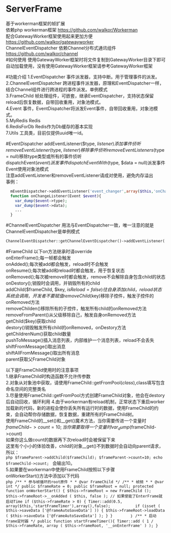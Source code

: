 # ServerFrame
基于workerman框架的帧扩展  
依赖php workerman框架 https://github.com/walkor/Workerman  
配合GatewayWorker框架使用起来更加方便 https://github.com/walkor/gatewayworker  
ChannelEventDispatcher 依赖Channel分布式通讯组件 https://github.com/walkor/channel  
#如何使用
使用GatewayWorker框架时将文件复制到GatewayWorker目录下即可自动加载使用，没有使用GatewayWorker框架请参考GatewayWorker框架 

#功能介绍
  1.EventDispatcher 事件派发器，支持中断。用于管理事件的派发。  
  2.ChannelEventDispatcher 跨进程事件派发器，原理和EventDispatcher一样，结合Channel组件进行跨进程的事件派发。单例模式  
  3.FrameChild 帧处理组件，可嵌套，继承EventDispatcher，支持状态保留reload后恢复数据，自带回收重用，对象池模式。  
  4.Event 事件，EventDispatcher将派发Event事件，自带回收重用，对象池模式。  
  5.MyRedis Redis  
  6.RedisForDb Redis作为Db缓存的基本实现  
  7.Utils 工具类，目前仅提供uuid唯一id。  
  
#EventDispatcher
  addEventListener($type, $listener)添加事件侦听  
  removeEventListener($type, $listener)移除事件侦听  
  removeEventListeners($type = null)移除type类型或所有的事件侦听  
  dispatchEvent($event)派发事件  
  dispatchEventWith($type, $data = null)派发事件 Event使用对象池模式  
  注意addEventListener和removeEventListener请成对使用，避免内存溢出  
  事例：  
  ```php
    mEventDispatcher->addEventListener('event_changer',array($this,'onChangeListener'));
    function onChangeListener(Event $event){
      var_dump($event->type);
      var_dump($event->data);
      ...
    }
  ```
#ChannelEventDispatcher
  用法与EventDispatcher一致，唯一注意的就是ChannelEventDispatcher是单例模式  
  ```php
  ChannelEventDispatcher::getChannelEventDispatcher()->addEventListener('event_changer',array($this,'onChangeListener'));
  ```
#FrameChild
  以下on方法继承时请override  
  onEnterFrame();每一帧都会触发  
  onAdded();每次被add都会触发，reload时不会触发  
  onResume();每次被add和reload时都会触发，用于恢复状态  
  onRemoved();每次被remove时都会触发，remove不会解除自身包含child的状态  
  onDestory();销毁时会调用，并销毁所有的child  
  addChild($frameChild, $key, $isReload = false) 往自身添加child，reload状态系统会调用，开发者不要赋值  
  removeChild($key)移除子控件，触发子控件的onRemoved方法  
  removeChilden()移除所有的子控件，触发所有child的onRemoved方法  
  removeFromParent()从父级移除自己，触发自身onRemoved方法  
  getChild($key)获取child  
  destory()销毁触发所有child的onRemoved，onDestory方法  
  getChildrenNum()获取child数量  
  pushToMessage()插入消息列表，内部维护一个消息列表，reload不会丢失  
  shiftFromMessage()取出消息  
  shiftAllFromMessage()取出所有消息  
  parent获取父FrameChild对象  
  
  以下是FrameChild使用时的注意事项  
  1.继承FrameChild时构造函数不允许传参数  
  2.对象从对象池中获取，请使用FrameChild::getFromPool($class),$class填写包含命名空间的完整类名  
  3.尽量使用FrameChild::getFromPool方式创建FrameChild对象，他会在destory后自动回收，循环利用
  4.由于workerman有reload机制，正常状态下重启worker加载新的代码，新的进程会使你丢失所有运行时的数据，使用FrameChild的约束，会自动帮你存储数据，恢复数据，重建所有的FrameChild树。  
    使用FrameChild的__set()和__get()魔术方法，当你需要传进一个变量时$frameChild->count = 10;  
    当你需要取得一个变量时var_dump($frameChild->count)  
    如果你这么做count的数据再下次reload时会被保留下来  
    这里有个小小的体验改善，child的对象__get()不到数据时会自动向parent请求，所以：  
    ```php
    $frameParent->addChild($frameChild);
    $frameParent->count=10;
    echo $frameChild->count;
    ```
    会输出10。  
  5.如果要在workerman中使用FrameChild按照以下步骤  
    onWorkerStart()方法中添加以下代码  
    ```php
    /**
  	 * 参与帧循环的root原件
  	 *
  	 * @var FrameChild
  	 */
  	 /**
  	 * 帧频
  	 *
  	 * @var int
  	 */
  	public $frameRate = 0;
  	public $frameRoot = null;
    protected function onWorkerStart() {
      $this->frameRoot = new FrameChild ();
  		$this->frameRoot->__onAdded ( $this, false );
  		// 如果使能了EnterFrame就启动Time
  		if ($this->frameRate > 0) {
  			Timer::add(0.5, array($this,'startFrameTimer'),array(),false);			
  			if (isset ( $this->saveData ['@frameAutoSaveData'] )) {
  				$this->frameRoot->loadData ( $this->saveData ['@frameAutoSaveData'] );
  			}
  		}		
		｝
		/**
  	 * 启动frame定时器
  	 */
  	public function startFrameTimer(){
  		Timer::add ( 1 / $this->frameRate, array (
  				$this->frameRoot,
  				'__onEnterFrame'
  		) );
  	}
  	```
  
    
